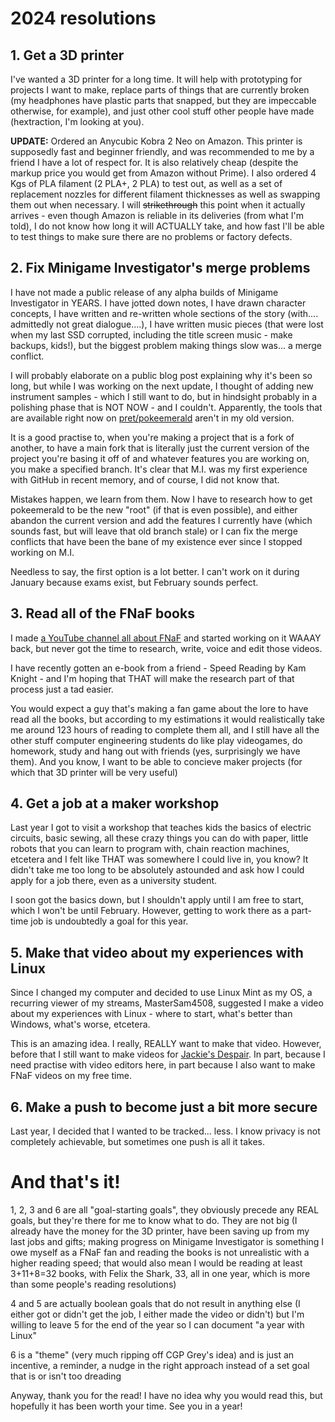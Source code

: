 # 2024 resolutions

## 1. Get a 3D printer

I've wanted a 3D printer for a long time. It will help with prototyping for projects I want to make, replace parts of things that are currently broken (my headphones have plastic parts that snapped, but they are impeccable otherwise, for example), and just other cool stuff other people have made (hextraction, I'm looking at you).

**UPDATE:** Ordered an Anycubic Kobra 2 Neo on Amazon. This printer is supposedly fast and beginner friendly, and was recommended to me by a friend I have a lot of respect for. It is also relatively cheap (despite the markup price you would get from Amazon without Prime). I also ordered 4 Kgs of PLA filament (2 PLA+, 2 PLA) to test out, as well as a set of replacement nozzles for different filament thicknesses as well as swapping them out when necessary. I will ~~strikethrough~~ this point when it actually arrives - even though Amazon is reliable in its deliveries (from what I'm told), I do not know how long it will ACTUALLY take, and how fast I'll be able to test things to make sure there are no problems or factory defects.

## 2. Fix Minigame Investigator's merge problems

I have not made a public release of any alpha builds of Minigame Investigator in YEARS. I have jotted down notes, I have drawn character concepts, I have written and re-written whole sections of the story (with.... admittedly not great dialogue....), I have written music pieces (that were lost when my last SSD corrupted, including the title screen music - make backups, kids!), but the biggest problem making things slow was... a merge conflict.

I will probably elaborate on a public blog post explaining why it's been so long, but while I was working on the next update, I thought of adding new instrument samples - which I still want to do, but in hindsight probably in a polishing phase that is NOT NOW - and I couldn't. Apparently, the tools that are available right now on [pret/pokeemerald](https://github.com/pret/pokeemerald) aren't in my old version.

It is a good practise to, when you're making a project that is a fork of another, to have a main fork that is literally just the current version of the project you're basing it off of and whatever features you are working on, you make a specified branch. It's clear that M.I. was my first experience with GitHub in recent memory, and of course, I did not know that.

Mistakes happen, we learn from them. Now I have to research how to get pokeemerald to be the new "root" (if that is even possible), and either abandon the current version and add the features I currently have (which sounds fast, but will leave that old branch stale) or I can fix the merge conflicts that have been the bane of my existence ever since I stopped working on M.I.

Needless to say, the first option is a lot better. I can't work on it during January because exams exist, but February sounds perfect.

## 3. Read all of the FNaF books

I made [a YouTube channel all about FNaF](https://www.youtube.com/@JackiesDespair) and started working on it WAAAY back, but never got the time to research, write, voice and edit those videos.

I have recently gotten an e-book from a friend - Speed Reading by Kam Knight - and I'm hoping that THAT will make the research part of that process just a tad easier.

You would expect a guy that's making a fan game about the lore to have read all the books, but according to my estimations it would realistically take me around 123 hours of reading to complete them all, and I still have all the other stuff computer engineering students do like play videogames, do homework, study and hang out with friends (yes, surprisingly we have them). And you know, I want to be able to concieve maker projects (for which that 3D printer will be very useful)

## 4. Get a job at a maker workshop

Last year I got to visit a workshop that teaches kids the basics of electric circuits, basic sewing, all these crazy things you can do with paper, little robots that you can learn to program with, chain reaction machines, etcetera and I felt like THAT was somewhere I could live in, you know? It didn't take me too long to be absolutely astounded and ask how I could apply for a job there, even as a university student.

I soon got the basics down, but I shouldn't apply until I am free to start, which I won't be until February. However, getting to work there as a part-time job is undoubtedly a goal for this year.

## 5. Make that video about my experiences with Linux

Since I changed my computer and decided to use Linux Mint as my OS, a recurring viewer of my streams, MasterSam4508, suggested I make a video about my experiences with Linux - where to start, what's better than Windows, what's worse, etcetera.

This is an amazing idea. I really, REALLY want to make that video. However, before that I still want to make videos for [Jackie's Despair](https://www.youtube.com/@JackiesDespair). In part, because I need practise with video editors here, in part because I also want to make FNaF videos on my free time.

## 6. Make a push to become just a bit more secure

Last year, I decided that I wanted to be tracked... less. I know privacy is not completely achievable, but sometimes one push is all it takes.

# And that's it!

1, 2, 3 and 6 are all "goal-starting goals", they obviously precede any REAL goals, but they're there for me to know what to do. They are not big (I already have the money for the 3D printer, have been saving up from my last jobs and gifts; making progress on Minigame Investigator is something I owe myself as a FNaF fan and reading the books is not unrealistic with a higher reading speed; that would also mean I would be reading at least 3+11+8=32 books, with Felix the Shark, 33, all in one year, which is more than some people's reading resolutions)

4 and 5 are actually boolean goals that do not result in anything else (I either got or didn't get the job, I either made the video or didn't) but I'm willing to leave 5 for the end of the year so I can document "a year with Linux"

6 is a "theme" (very much ripping off CGP Grey's idea) and is just an incentive, a reminder, a nudge in the right approach instead of a set goal that is or isn't too dreading

Anyway, thank you for the read! I have no idea why you would read this, but hopefully it has been worth your time. See you in a year!
